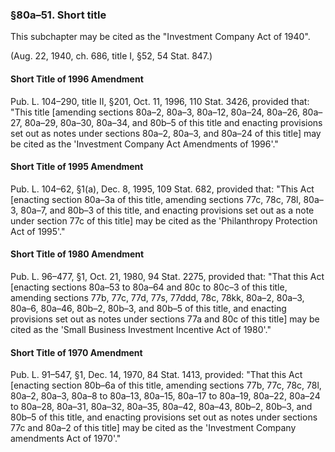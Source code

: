 ### §80a–51. Short title ###

This subchapter may be cited as the "Investment Company Act of 1940".

(Aug. 22, 1940, ch. 686, title I, §52, 54 Stat. 847.)

#### Short Title of 1996 Amendment ####

Pub. L. 104–290, title II, §201, Oct. 11, 1996, 110 Stat. 3426, provided that: "This title [amending sections 80a–2, 80a–3, 80a–12, 80a–24, 80a–26, 80a–27, 80a–29, 80a–30, 80a–34, and 80b–5 of this title and enacting provisions set out as notes under sections 80a–2, 80a–3, and 80a–24 of this title] may be cited as the 'Investment Company Act Amendments of 1996'."

#### Short Title of 1995 Amendment ####

Pub. L. 104–62, §1(a), Dec. 8, 1995, 109 Stat. 682, provided that: "This Act [enacting section 80a–3a of this title, amending sections 77c, 78c, 78l, 80a–3, 80a–7, and 80b–3 of this title, and enacting provisions set out as a note under section 77c of this title] may be cited as the 'Philanthropy Protection Act of 1995'."

#### Short Title of 1980 Amendment ####

Pub. L. 96–477, §1, Oct. 21, 1980, 94 Stat. 2275, provided that: "That this Act [enacting sections 80a–53 to 80a–64 and 80c to 80c–3 of this title, amending sections 77b, 77c, 77d, 77s, 77ddd, 78c, 78kk, 80a–2, 80a–3, 80a–6, 80a–46, 80b–2, 80b–3, and 80b–5 of this title, and enacting provisions set out as notes under sections 77a and 80c of this title] may be cited as the 'Small Business Investment Incentive Act of 1980'."

#### Short Title of 1970 Amendment ####

Pub. L. 91–547, §1, Dec. 14, 1970, 84 Stat. 1413, provided: "That this Act [enacting section 80b–6a of this title, amending sections 77b, 77c, 78c, 78l, 80a–2, 80a–3, 80a–8 to 80a–13, 80a–15, 80a–17 to 80a–19, 80a–22, 80a–24 to 80a–28, 80a–31, 80a–32, 80a–35, 80a–42, 80a–43, 80b–2, 80b–3, and 80b–5 of this title, and enacting provisions set out as notes under sections 77c and 80a–2 of this title] may be cited as the 'Investment Company amendments Act of 1970'."